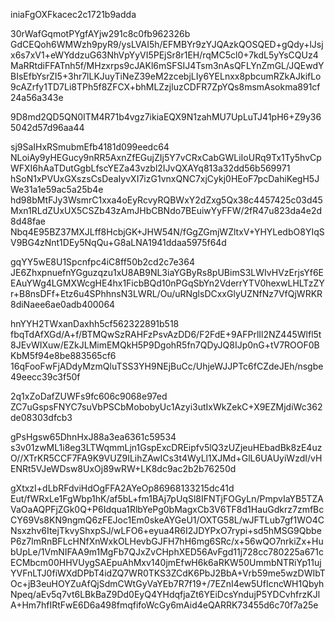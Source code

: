 iniaFgOXFkacec2c1721b9adda

30rWafGqmotPYgfAYjw291c8c0fb962326b
GdCEQoh6WMWzh9pyR9/ysLVAI5h/EFMBYr9zYJQAzkQOSQED+gQdy+lJsjx6s7xV1+eWYddzuG63NhVpYyVI5PEjSr8r1EH/rqMC5cl0+7kdL5yYsCQUz4MaRRtdiFFATnh5f/MHzxrps9cJAKl6mSFSIJ4Tsm3nAsQFLYnZmGL/JQEwdYBIsEfbYsrZI5+3hr7lLKJuyTiNeZ39eM2zcebjLIy6YELnxx8pbcumRZkAJkifLo9cAZrfy1TD7Li8TPh5f8ZFCX+bhMLZzjluzCDFR7ZpYQs8msmAsokma891cf24a56a343e

9D8md2QD5QN0ITM4R71b4vgz7ikiaEQX9N1zahMU7UpLuTJ41pH6+Z9y365042d57d96aa44

sj9SaIHxRSmubmEfb4181d099eedc64
NLoiAy9yHEGucy9nRR5AxnZfEGujZIj5Y7vCRxCabGWLiIoURq9Tx1Ty5hvCpWFXI6hAaTDutGgbLfscYEZa43vzbl2IJvQXAYq813a32dd56b569971
hSoN1xPVUxGXszsCsDeaIyvXI7izG1vnxQNC7xjCykj0HEoF7pcDahiKegH5JWe31a1e59ac5a25b4e
hd98bMtFJy3WsmrC1xxa4oEyRcvyRQBWxY2dZxg5Qx38c4457425c03d45
Mxn1RLdZUxUX5CSZb43zAmJHbCBNdo7BEuiwYyFFW/2fR47u823da4e2d8d48fae
Nbq4E95BZ37MXJLff8HcbjGK+JHW54N/fGgZGmjWZltxV+YHYLedbO8YIqSV9BG4zNnt1DEy5NqQu+G8aLNA1941ddaa5975f64d

gqYY5wE8U1Spcnfpc4iC8ff50b2cd2c7e364
JE6ZhxpnuefnYGguzqzu1xU8AB9NL3iaYGByRs8pUBimS3LWIvHVzErjsYf6EEAuYWg4LGMXWcgHE4hx1FicbBQd10nPGqSbYn2VderrYTV0hexwLHLTzZYr+B8nsDFf+Etz6u4SPhhnsN3LWRL/Ou/uRNglsDCxxGlyUZNfNz7VfQjWRKR8diNaee6ae0adb400064

hnYYH2TWxanDaxhh5cf562322891b518
fbqTdAfXGd/A+f/BTMQwSzRAHFzPsvAzDD6/F2FdE+9AFPrlIl2NZ445Wlfl5t8JEvWIXuw/EZkJLMimEMQkH5P9DgohR5fn7QDyJQ8IJp0nG+tV7ROOF0BKbM5f94e8be883565cf6
16qFooFwFjADdyMzmQluTSS3YH9NEjBuCc/UhjeWJJPTc6fCZdeJEh/nsgbe49eecc39c3f50f

2q1xZoDafZUWFs9fc606c9068e97ed
ZC7uGspsFNYC7suVbPSCbMobobyUc1Azyi3utIxWkZekC+X9EZMjdiWc362de08303dfcb3

gPsHgsw65DhnHxJ88a3ea6361c59534
s3v01zwML1i8eg3LTWqmmLjn1GspExcDREipfv5lQ3zUZjeuHEbadBk8zE4uzO//XTrKR5CCF7FA9K9VUZ9ILihZAwICs3t4WyLl1XJMd+GlL6UAUyiWzdI/vHENRt5VJeWDsw8UxOj89wRW+LK8dc9ac2b2b76250d

gXtxzI+dLbRFdviHdOgFFA2AYeOp86968133215dc41d
Eut/fWRxLe1FgWbp1hK/af5bL+fm1BAj7pUqSl8IFNTjFOGyLn/PmpvIaYB5TZAVaOaAQPFjZGk0Q+P6Idqua1RlbYePg0bMagxCb3V6TF8d1HauGdkrz7zmfBcCY69Vs8KN9ngmQ6zFEJoc1Em0skeAYGeU1/OXTG58L/wJFTLub7gf1WO4CNsxzhv6ItejTkvyShxpSJ/wLFO6+eyua4R6I2JDYPxO7rypi+sd5hMSG9QbbeP6z7lmRnBFLcHNfXnWxkOLHevbGJFH7hH6mg6SRc/x+56wQO7nrkiZx+HubUpLe/1VmNIFAA9m1MgFb7QJxZvCHphXED56AvFgd11j728cc780225a671c
ECMbcm00HHVUygSAEpuAhMxv140jmEfwH6k6aRKW50UmmbNTRiYp11ujYVFnLTJ0fiWXdDPbT4idZQ7WR0TKS3ZCdK6PbJ2BbA+Vrb59me5wzDWIbTOc+jB3euHOYZuAfQjSdmCWtGyVaYEb7R7f19+/7EZnI4ew5UfIcncWH1QbyhNpeq/aEv5q7vt6LBkBaZ9Dd0EyQ4YHdqfjaZt6YEiDcsYndujP5YDCvhfrzKJlA+Hm7hfIRtFwE6D6a498fmqfifoWcGy6mAid4eQARRK73455d6c70f7a25e
